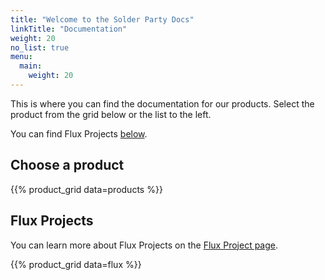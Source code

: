```yaml
---
title: "Welcome to the Solder Party Docs"
linkTitle: "Documentation"
weight: 20
no_list: true
menu:
  main:
    weight: 20
---
```


This is where you can find the documentation for our products. Select the product from the grid below or the list to the left.

You can find Flux Projects [below](#flux-projects).

## Choose a product

{{% product_grid data=products %}}

## Flux Projects

You can learn more about Flux Projects on the [Flux Project page](/docs/flux).

{{% product_grid data=flux %}}